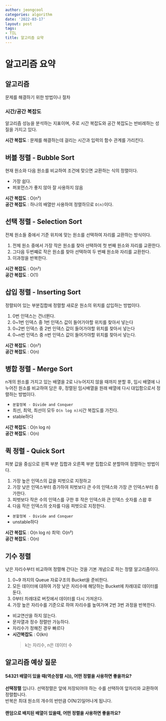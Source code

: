 ```yaml
---
author: jeongcool
categories: algorithm
date: '2022-03-17'
layout: post
tags:
- TIL
title: 알고리즘 요약
---
```


# 알고리즘 요약

## 알고리즘
문제를 해결하기 위한 방법이나 절차

### 시간/공간 복잡도
알고리즘 성능을 분석하는 지표이며, 주로 시간 복잡도와 공간 복잡도는 반비례하는 성질을 가지고 있다.

**시간 복잡도** : 문제를 해결하는데 걸리는 시간과 입력의 함수 관계를 가리킨다.


## 버블 정렬 - Bubble Sort
현재 원소와 다음 원소를 비교하여 조건에 맞으면 교환하는 식의 정렬이다.

- 가장 쉽다.
- 퍼포먼스가 좋지 않아 잘 사용하지 않음


**시간 복잡도** : O(n²)  
**공간 복잡도** : 하나의 배열만 사용하여 정렬하므로 `O(n)`이다.

## 선택 정렬 - Selection Sort
전체 원소들 중에서 기준 위치에 맞는 원소를 선택하여 자리를 교환하는 방식이다.

1. 전체 원소 중에서 가장 작은 원소를 찾아 선택하여 첫 번째 원소와 자리를 교환한다.
2. 그다음 두번쨰로 작은 원소를 찾아 선택하여 두 번째 원소와 자리를 교환한다.
3. 이과정을 반복한다.

**시간 복잡도** : O(n²)  
**공간 복잡도** : O(1)

## 삽입 정렬 - Inserting Sort
정렬되어 있는 부분집합에 정렬할 새로운 원소의 위치를 삽입하는 방법이다.

1. 0번 인덱스는 건너뛴다.
2. 0~1번 인덱스 중 1번 인덱스 값이 들어가야할 위치를 찾아서 넣는다
3. 0~2번 인덱스 중 2번 인덱스 값이 들어가야할 위치를 찾아서 넣는다
4. 0~n번 인덱스 중 n번 인덱스 값이 들어가야할 위치를 찾아서 넣는다.

**시간 복잡도** : O(n²)  
**공간 복잡도** : O(n)


## 병합 정렬 - Merge Sort
n개의 원소를 가지고 있는 배열을 2로 나누어지지 않을 때까지 분할 후, 임시 배열에
나누어진 원소를 비교하여 담은 후, 정렬된 임시배열을 원래 배열에 다시 대입함으로서 정렬하는 방법이다.

- `분할정복 - Divide and Conquer`
- 최선, 최악, 최선이 모두 `O(n log n)`시간 복잡도를 가진다.
- stable하다
  
**시간 복잡도** : O(n log n)  
**공간 복잡도** : O(n)

## 퀵 정렬 - Quick Sort
피봇 값을 중심으로 왼쪽 부분 집합과 오른쪽 부분 집합으로 분할하여 정렬하는 방법이다.

1. 가장 높은 인덱스의 값을 피벗으로 지정하고
2. 가장 낮은 인덱스부터 증가하여 피벗보다 큰 수의 인덱스와 가장 큰 인덱스부터 증가한다.
3. 피벗보다 작은 수의 인덱스를 구한 후 작은 인덱스와 큰 인덱스 숫자를 스왑 후
4. 다음 작은 인덱스의 숫자를 다음 피벗으로 지정한다.

- `분할정복 - Divide and Conquer`
- unstable하다

**시간 복잡도** : O(n log n) 최악: O(n²)  
**공간 복잡도** : O(n)

## 기수 정렬
낮은 자리수부터 비교하여 정렬해 간다는 것을 기본 개념으로 하는 정렬 알고리즘이다.

1. 0~9 까지의 Queue 자료구조의 Bucket을 준비한다.
2. 모든 데이터에 대하여 가장 낮은 자리수에 해당하는 Bucket에 차례대로 데이터를 둔다.
3. 0부터 차례대로 버킷에서 데이터를 다시 가져온다.
4. 가장 높은 자리수를 기준으로 하여 자리수를 높여가며 2번 3번 과정을 반복한다.

- 비교연산을 하지 않는다.
- 문자열과 정수 정렬만 가능하다.
- 자리수가 정해진 경우 빠르다 
- **시간복잡도** : O(kn)
  > k는 자리수, n은 데이터 수

## 알고리즘 예상 질문
#### 54321 배열이 있을 때(역순정렬 시)), 어떤 정렬을 사용하면 좋을까요?
**선택정렬** 입니다. 선택정렬은 앞에 저장되어야 하는 수를 선택하여 앞자리와 교환하여 정렬합니다.  
반복은 최대 원소의 개수의 반만큼 O(N/2)일어나게 됩니다.

#### 랜덤으로 배치된 배열이 있을때, 어떤 정렬을 사용하면 좋을까요?